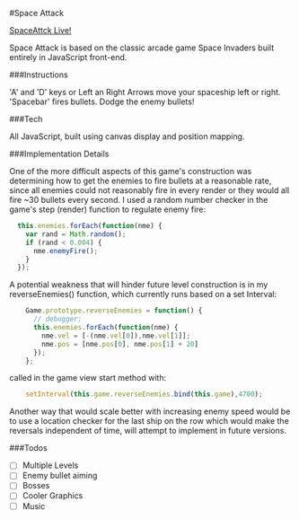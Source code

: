 #Space Attack

[SpaceAttck Live!][live]

[live]: http://kcostanzo.github.io/SpaceAttack/

Space Attack is based on the classic arcade game Space Invaders built entirely in JavaScript front-end.

###Instructions

'A' and 'D' keys or Left an Right Arrows move your spaceship left or right.
'Spacebar' fires bullets.
Dodge the enemy bullets!

###Tech

All JavaScript, built using canvas display and position mapping.

###Implementation Details

One of the more difficult aspects of this game's construction was determining how to get the enemies to fire bullets at a reasonable rate, since all enemies could not reasonably fire in every render or they would all fire ~30 bullets every second. I used a random number checker in the game's step (render) function to regulate enemy fire: 

```javascript
  this.enemies.forEach(function(nme) {
    var rand = Math.random();
    if (rand < 0.004) {
      nme.enemyFire();
    }
  });
```
A potential weakness that will hinder future level construction is in my reverseEnemies() function, which currently runs based on a set Interval:

```javascript
	Game.prototype.reverseEnemies = function() {
	  // debugger;
	  this.enemies.forEach(function(nme) {
	    nme.vel = [-(nme.vel[0]),nme.vel[1]];
	    nme.pos = [nme.pos[0], nme.pos[1] + 20]
	  });
	};
```
called in the game view start method with:

```javascript
	setInterval(this.game.reverseEnemies.bind(this.game),4700);
```

Another way that would scale better with increasing enemy speed would be to use a location checker for the last ship on the row which would make the reversals independent of time, will attempt to implement in future versions.

###Todos

- [ ] Multiple Levels
- [ ] Enemy bullet aiming
- [ ] Bosses
- [ ] Cooler Graphics
- [ ] Music